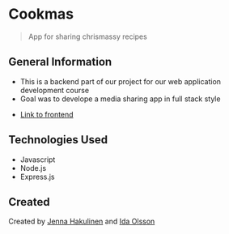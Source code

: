 # Cookmas
> App for sharing chrismassy recipes

## General Information
- This is a backend part of our project for our web application development course
- Goal was to develope a media sharing app in full stack style
* [Link to frontend](https://github.com/jennahakulinen/Tonttuprojekti)

## Technologies Used
- Javascript
- Node.js
- Express.js

## Created
Created by [Jenna Hakulinen](https://github.com/jennahakulinen) and [Ida Olsson](https://github.com/idaols)


